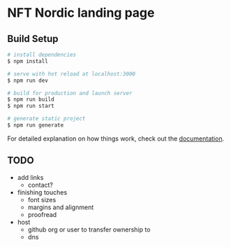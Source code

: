 # NFT Nordic landing page

## Build Setup

```bash
# install dependencies
$ npm install

# serve with hot reload at localhost:3000
$ npm run dev

# build for production and launch server
$ npm run build
$ npm run start

# generate static project
$ npm run generate
```

For detailed explanation on how things work, check out the [documentation](https://nuxtjs.org).


## TODO
- add links
    - contact?
- finishing touches
    - font sizes
    - margins and alignment
    - proofread
- host
    - github org or user to transfer ownership to
    - dns
